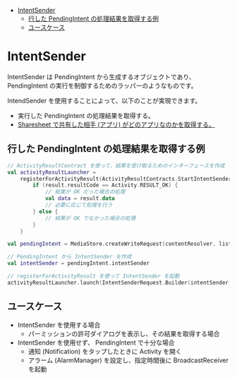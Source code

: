 - [IntentSender](#intentsender)
  - [行した PendingIntent の処理結果を取得する例](#行した-pendingintent-の処理結果を取得する例)
  - [ユースケース](#ユースケース)


# IntentSender

IntentSender は PendingIntent から生成するオブジェクトであり、 PendingIntent の実行を制御するためのラッパーのようなものです。

IntendSender を使用することによって、以下のことが実現できます。

- 実行した PendingIntent の処理結果を取得する。
- [Sharesheet で共有した相手 (アプリ) がどのアプリなのかを取得する。](../../Android%20Developers/開発/ガイド/6.主要分野/7.アプリデータとファイル/9.データの共有/2.他のアプリへのシンプルなデータの送信.md/#共有に関する情報を取得する)

## 行した PendingIntent の処理結果を取得する例

```kotlin
// ActivityResultContract を使って、結果を受け取るためのインターフェースを作成
val activityResultLauncher =
    registerForActivityResult(ActivityResultContracts.StartIntentSenderForResult()) { result ->
        if (result.resultCode == Activity.RESULT_OK) {
            // 結果が OK だった場合の処理
            val data = result.data
            // 必要に応じて処理を行う
        } else {
            // 結果が OK でなかった場合の処理
        }
    }

val pendingIntent = MediaStore.createWriteRequest(contentResolver, listOf(uri))

// PendingIntent から IntentSender を作成
val intentSender = pendingIntent.intentSender

// registerForActivityResult を使って IntentSender を起動
activityResultLauncher.launch(IntentSenderRequest.Builder(intentSender).build())
```


## ユースケース

- IntentSender を使用する場合
  - パーミッションの許可ダイアログを表示し、その結果を取得する場合
- IntentSender を使用せず、 PendingIntent で十分な場合
  - 通知 (Notification) をタップしたときに Activity を開く
  - アラーム (AlarmManager) を設定し、指定時間後に BroadcastReceiver を起動

